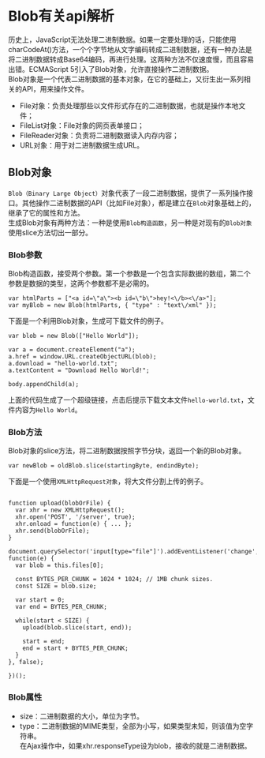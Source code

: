 # Blob有关api解析  

历史上，JavaScript无法处理二进制数据。如果一定要处理的话，只能使用charCodeAt()方法，一个个字节地从文字编码转成二进制数据，还有一种办法是将二进制数据转成Base64编码，再进行处理。这两种方法不仅速度慢，而且容易出错。ECMAScript 5引入了Blob对象，允许直接操作二进制数据。    
Blob对象是一个代表二进制数据的基本对象，在它的基础上，又衍生出一系列相关的API，用来操作文件。   

 - File对象：负责处理那些以文件形式存在的二进制数据，也就是操作本地文件；     
 - FileList对象：File对象的网页表单接口；   
 - FileReader对象：负责将二进制数据读入内存内容；   
 - URL对象：用于对二进制数据生成URL。     
 

## Blob对象   
`Blob（Binary Large Object）`对象代表了一段二进制数据，提供了一系列操作接口。其他操作二进制数据的API（比如File对象），都是建立在`Blob`对象基础上的，继承了它的属性和方法。    
生成Blob对象有两种方法：一种是使用`Blob构造函数`，另一种是对现有的`Blob对象`使用slice方法切出一部分。   

### Blob参数
Blob构造函数，接受两个参数。第一个参数是一个包含实际数据的数组，第二个参数是数据的类型，这两个参数都不是必需的。    
```
var htmlParts = ["<a id=\"a\"><b id=\"b\">hey!<\/b><\/a>"];
var myBlob = new Blob(htmlParts, { "type" : "text\/xml" });
```    
下面是一个利用Blob对象，生成可下载文件的例子。    
```
var blob = new Blob(["Hello World"]);
 
var a = document.createElement("a"); 
a.href = window.URL.createObjectURL(blob);
a.download = "hello-world.txt";
a.textContent = "Download Hello World!";
 
body.appendChild(a);
```   
上面的代码生成了一个超级链接，点击后提示下载文本文件`hello-world.txt`，文件内容为`Hello World`。  

### Blob方法   
Blob对象的slice方法，将二进制数据按照字节分块，返回一个新的Blob对象。     
```
var newBlob = oldBlob.slice(startingByte, endindByte);
```   
下面是一个使用`XMLHttpRequest对象`，将大文件分割上传的例子。     
```

function upload(blobOrFile) {
  var xhr = new XMLHttpRequest();
  xhr.open('POST', '/server', true);
  xhr.onload = function(e) { ... };
  xhr.send(blobOrFile);
}
 
document.querySelector('input[type="file"]').addEventListener('change', function(e) {
  var blob = this.files[0];
 
  const BYTES_PER_CHUNK = 1024 * 1024; // 1MB chunk sizes.
  const SIZE = blob.size;
 
  var start = 0;
  var end = BYTES_PER_CHUNK;
 
  while(start < SIZE) {
    upload(blob.slice(start, end));
 
    start = end;
    end = start + BYTES_PER_CHUNK;
  }
}, false);
 
})();

```    
### Blob属性
- size：二进制数据的大小，单位为字节。
- type：二进制数据的MIME类型，全部为小写，如果类型未知，则该值为空字符串。    
在Ajax操作中，如果xhr.responseType设为blob，接收的就是二进制数据。

